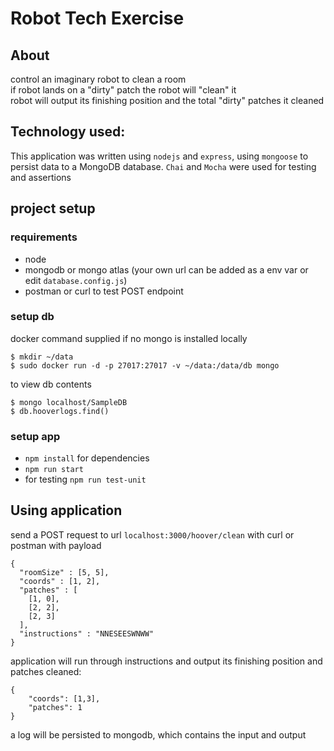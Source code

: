 # Robot Tech Exercise

## About
control an imaginary robot to clean a room  
if robot lands on a "dirty" patch the robot will "clean" it  
robot will output its finishing position and the total "dirty" patches it cleaned

## Technology used:
This application was written using `nodejs` and `express`, using `mongoose` to persist data to a MongoDB database.
`Chai` and `Mocha` were used for testing and assertions

## project setup

### requirements
* node
* mongodb or mongo atlas (your own url can be added as a env var or edit `database.config.js`)
* postman or curl to test POST endpoint

### setup db 
docker command supplied if no mongo is installed locally

```
$ mkdir ~/data
$ sudo docker run -d -p 27017:27017 -v ~/data:/data/db mongo
```
to view db contents
```
$ mongo localhost/SampleDB
$ db.hooverlogs.find()
```

### setup app
* `npm install` for dependencies
* `npm run start`  
* for testing `npm run test-unit`


## Using application
send a POST request to url `localhost:3000/hoover/clean` with curl or postman
with payload
```
{
  "roomSize" : [5, 5],
  "coords" : [1, 2],
  "patches" : [
    [1, 0],
    [2, 2],
    [2, 3]
  ],
  "instructions" : "NNESEESWNWW"
}
```

application will run through instructions and output its finishing position and patches cleaned:
```
{
    "coords": [1,3],
    "patches": 1
}
```

a log will be persisted to mongodb, which contains the input and output


